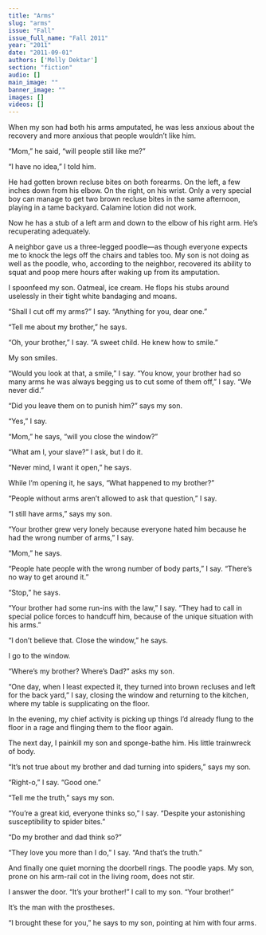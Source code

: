 ```yaml
---
title: "Arms"
slug: "arms"
issue: "Fall"
issue_full_name: "Fall 2011"
year: "2011"
date: "2011-09-01"
authors: ['Molly Dektar']
section: "fiction"
audio: []
main_image: ""
banner_image: ""
images: []
videos: []
---
```

When my son had both his arms amputated, he was less anxious about the recovery and more anxious that people wouldn’t like him. 

“Mom,” he said, “will people still like me?”

“I have no idea,” I told him.

He had gotten brown recluse bites on both forearms. On the left, a few inches down from his elbow. On the right, on his wrist. Only a very special boy can manage to get two brown recluse bites in the same afternoon, playing in a tame backyard. Calamine lotion did not work.

Now he has a stub of a left arm and down to the elbow of his right arm. He’s recuperating adequately. 

A neighbor gave us a three-legged poodle—as though everyone expects me to knock the legs off the chairs and tables too. My son is not doing as well as the poodle, who, according to the neighbor, recovered its ability to squat and poop mere hours after waking up from its amputation.

I spoonfeed my son. Oatmeal, ice cream. He flops his stubs around uselessly in their tight white bandaging and moans. 

“Shall I cut off my arms?” I say. “Anything for you, dear one.” 

“Tell me about my brother,” he says.

“Oh, your brother,” I say. “A sweet child. He knew how to smile.”

My son smiles.

“Would you look at that, a smile,” I say. “You know, your brother had so many arms he was always begging us to cut some of them off,” I say. “We never did.”

“Did you leave them on to punish him?” says my son.

“Yes,” I say.

“Mom,” he says, “will you close the window?”

“What am I, your slave?” I ask, but I do it.

“Never mind, I want it open,” he says.

While I’m opening it, he says, “What happened to my brother?”

“People without arms aren’t allowed to ask that question,” I say.

“I still have arms,” says my son.

“Your brother grew very lonely because everyone hated him because he had the wrong number of arms,” I say. 

“Mom,” he says.

“People hate people with the wrong number of body parts,” I say. “There’s no way to get around it.”

“Stop,” he says.

“Your brother had some run-ins with the law,” I say. “They had to call in special police forces to handcuff him, because of the unique situation with his arms.”

“I don’t believe that. Close the window,” he says.

I go to the window.

“Where’s my brother? Where’s Dad?” asks my son.

“One day, when I least expected it, they turned into brown recluses and left for the back yard,” I say, closing the window and returning to the kitchen, where my table is supplicating on the floor. 

In the evening, my chief activity is picking up things I’d already flung to the floor in a rage and flinging them to the floor again.

The next day, I painkill my son and sponge-bathe him. His little trainwreck of body. 

“It’s not true about my brother and dad turning into spiders,” says my son.

“Right-o,” I say. “Good one.”

“Tell me the truth,” says my son.

“You’re a great kid, everyone thinks so,” I say. “Despite your astonishing susceptibility to spider bites.”

“Do my brother and dad think so?”

“They love you more than I do,” I say. “And that’s the truth.” 

And finally one quiet morning the doorbell rings. The poodle yaps. My son, prone on his arm-rail cot in the living room, does not stir.

I answer the door. “It’s your brother!” I call to my son. “Your brother!”

It’s the man with the prostheses.

“I brought these for you,” he says to my son, pointing at him with four arms.

